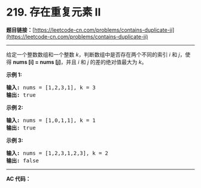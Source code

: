 # 219. 存在重复元素 II

**题目链接：**[https://leetcode-cn.com/problems/contains-duplicate-ii](https://leetcode-cn.com/problems/contains-duplicate-ii)

---

<div class="content__1Y2H">
 <div class="notranslate">
  <p>给定一个整数数组和一个整数&nbsp;<em>k</em>，判断数组中是否存在两个不同的索引<em>&nbsp;i</em>&nbsp;和<em>&nbsp;j</em>，使得&nbsp;<strong>nums [i] = nums [j]</strong>，并且 <em>i</em> 和 <em>j</em>&nbsp;的差的绝对值最大为 <em>k</em>。</p> 
  <p><strong>示例&nbsp;1:</strong></p> 
  <pre class="language-text"><strong>输入:</strong> nums = [1,2,3,1], k<em> </em>= 3
<strong>输出:</strong> true</pre> 
  <p><strong>示例 2:</strong></p> 
  <pre class="language-text"><strong>输入: </strong>nums = [1,0,1,1], k<em> </em>=<em> </em>1
<strong>输出:</strong> true</pre> 
  <p><strong>示例 3:</strong></p> 
  <pre class="language-text"><strong>输入: </strong>nums = [1,2,3,1,2,3], k<em> </em>=<em> </em>2
<strong>输出:</strong> false</pre> 
 </div>
</div>

---

**AC 代码：**

```java

```